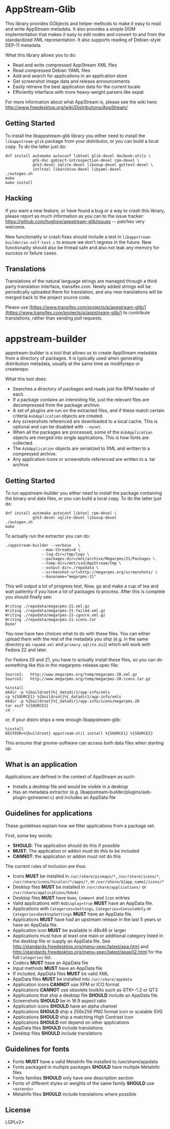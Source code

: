AppStream-Glib
==============

This library provides GObjects and helper methods to make it easy to read and
write AppStream metadata. It also provides a simple DOM implementation that
makes it easy to edit nodes and convert to and from the standardized XML
representation. It also supports reading of Debian-style DEP-11 metadata.

What this library allows you to do:

 * Read and write compressed AppStream XML files
 * Read compressed Debian YAML files
 * Add and search for applications in an application store
 * Get screenshot image data and release announcements
 * Easily retrieve the best application data for the current locale
 * Efficiently interface with more heavy-weight parsers like expat

For more information about what AppStream is, please see the wiki here:
http://www.freedesktop.org/wiki/Distributions/AppStream/

Getting Started
---------------

To install the libappstream-glib library you either need to install the
`libappstream-glib` package from your distributor, or you can build a local
copy. To do the latter just do:

    dnf install automake autoconf libtool glib-devel docbook-utils \
                gtk-doc gobject-introspection-devel rpm-devel \
                gtk3-devel sqlite-devel libsoup-devel gettext-devel \
                intltool libarchive-devel libyaml-devel
    ./autogen.sh
    make
    make install

Hacking
-------

If you want a new feature, or have found a bug or a way to crash this library,
please report as much information as you can to the issue tracker:
https://github.com/hughsie/appstream-glib/issues -- patches very welcome.

New functionality or crash fixes should include a test in `libappstream-builder/as-self-test.c`
to ensure we don't regress in the future. New functionality should also be
thread safe and also not leak *any* memory for success or failure cases.

Translations
------------

Translations of the natural language strings are managed through a
third party translation interface, transifex.com.
Newly added strings will be periodically uploaded there for translation,
and any new translations will be merged back to the project source code.

Please use [https://www.transifex.com/projects/p/appstream-glib/](https://www.transifex.com/projects/p/appstream-glib/) to contribute translations,
rather than sending pull requests.

appstream-builder
=================

appstream-builder is a tool that allows us to create AppStream metadata from a
directory of packages.
It is typically used when generating distribution metadata, usually at the same
time as modifyrepo or createrepo.

What this tool does:

 * Searches a directory of packages and reads just the RPM header of each.
 * If a package contains an interesting file, just the relevant files are
   decompressed from the package archive.
 * A set of plugins are run on the extracted files, and if these match certain
   criteria `AsbApplication` objects are created.
 * Any screenshots referenced are downloaded to a local cache.
   This is optional and can be disabled with `--nonet`.
 * When all the packages are processed, some of the `AsbApplication` objects are
   merged into single applications. This is how fonts are collected.
 * The `AsbApplication` objects are serialized to XML and written to a
   compressed archive.
 * Any application icons or screenshots referenced are written to a .tar archive.

Getting Started
-----------

To run appstream-builder you either need to install the package containing the
binary and data files, or you can build a local copy. To do the latter just do:

    dnf install automake autoconf libtool rpm-devel \
                gtk3-devel sqlite-devel libsoup-devel
    ./autogen.sh
    make

To actually run the extractor you can do:

    ./appstream-builder --verbose   \
                    --max-threads=8 \
                    --log-dir=/tmp/logs \
                    --packages-dir=/mnt/archive/Megarpms/21/Packages \
                    --temp-dir=/mnt/ssd/AppStream/tmp \
                    --output-dir=./repodata \
                    --screenshot-url=http://megarpms.org/screenshots/ \
                    --basename="megarpms-21"

This will output a lot of progress text. Now, go and make a cup of tea and wait
patiently if you have a lot of packages to process. After this is complete
you should finally see:

    Writing ./repodata/megarpms-21.xml.gz
    Writing ./repodata/megarpms-21-failed.xml.gz
    Writing ./repodata/megarpms-21-ignore.xml.gz
    Writing ./repodata/megarpms-21-icons.tar
    Done!

You now have two choices what to do with these files. You can either upload
them with the rest of the metadata you ship (e.g. in the same directory as
`repomd.xml` and `primary.sqlite.bz2`) which will work with Fedora 22 and later.

For Fedora 20 and 21, you have to actually install these files, so you can do
something like this in the megarpms-release.spec file:

    Source1:   http://www.megarpms.org/temp/megarpms-20.xml.gz
    Source2:   http://www.megarpms.org/temp/megarpms-20-icons.tar.gz

    %install
    mkdir -p %{buildroot}%{_datadir}/app-info/xmls
    cp %{SOURCE1} %{buildroot}%{_datadir}/app-info/xmls
    mkdir -p %{buildroot}%{_datadir}/app-info/icons/megarpms-20
    tar xvzf %{SOURCE2}
    cd -

or, if your distro ships a new enough libappstream-glib:

    %install
    DESTDIR=%{buildroot} appstream-util install %{SOURCE1} %{SOURCE2}

This ensures that gnome-software can access both data files when starting up.

What is an application
-----------

Applications are defined in the context of AppStream as such:

 * Installs a desktop file and would be visible in a desktop
 * Has an metadata extractor (e.g. libappstream-builder/plugins/asb-plugin-gstreamer.c)
   and includes an AppData file

Guidelines for applications
-----------

These guidelines explain how we filter applications from a package set.

First, some key words:
 * **SHOULD**: The application should do this if possible
 * **MUST**: The application or addon must do this to be included
 * **CANNOT**: the application or addon must not do this

The current rules of inclusion are thus:

 * Icons **MUST** be installed in `/usr/share/pixmaps/*`, `/usr/share/icons/*`,
   `/usr/share/icons/hicolor/*/apps/*`, or `/usr/share/${app_name}/icons/*`
 * Desktop files **MUST** be installed in `/usr/share/applications/`
   or `/usr/share/applications/kde4/`
 * Desktop files **MUST** have `Name`, `Comment` and `Icon` entries
 * Valid applications with `NoDisplay=true` **MUST** have an AppData file.
 * Applications with `Categories=Settings`, `Categories=ConsoleOnly` or
   `Categories=DesktopSettings` **MUST** have an AppData file.
 * Applications **MUST** have had an upstream release in the last 5 years or
   have an AppData file.
 * Application icon **MUST** be available in 48x48 or larger
 * Applications must have at least one main or additional category listed
   in the desktop file or supply an AppData file.
   See http://standards.freedesktop.org/menu-spec/latest/apa.html and
   http://standards.freedesktop.org/menu-spec/latest/apas02.html for the
   full `Categories` list.
 * Codecs **MUST** have an AppData file
 * Input methods **MUST** have an AppData file
 * If included, AppData files **MUST** be valid XML
 * AppData files **MUST** be installed into `/usr/share/appdata`
 * Application icons **CANNOT** use XPM or ICO format
 * Applications **CANNOT** use obsolete toolkits such as GTK+-1.2 or QT3
 * Applications that ship a desktop file **SHOULD** include an AppData file.
 * Screenshots **SHOULD** be in 16:9 aspect ratio
 * Application icons **SHOULD** have an alpha channel
 * Applications **SHOULD** ship a 256x256 PNG format icon or scalable SVG
 * Applications **SHOULD** ship a matching High Contrast icon
 * Applications **SHOULD** not depend on other applications
 * AppData files **SHOULD** include translations
 * Desktop files **SHOULD** include translations

Guidelines for fonts
-----------
 * Fonts **MUST** have a valid MetaInfo file installed to /usr/share/appdata
 * Fonts packaged in multiple packages **SHOULD** have multiple MetaInfo files
 * Fonts families **SHOULD** only have one description section
 * Fonts of different styles or weights of the same family **SHOULD** use `<extends>`
 * MetaInfo files **SHOULD** include translations where possible

License
----

LGPLv2+
